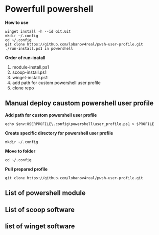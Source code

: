 # Powerfull powershell  
**How to use**  
```
winget install -h --id Git.Git
mkdir ~/.config
cd ~/.config
git clone https://github.com/lobanov4real/pwsh-user-profile.git
./run-install.ps1 in powershell
```
**Order of run-inatall**  

1. module-install.ps1  
2. scoop-install.ps1
3. winget-install.ps1
4. add path for custom powershell user profile
5. clone repo

## Manual deploy caustom powershell user profile  
**Add path for custom powershell user profile**  
```
echo $env:USERPROFILE\.config\powershell\user_profile.ps1 > $PROFILE    
```
**Create specific directory for powershell user profile**  
```
mkdir ~/.config  
```
**Move to folder**   
```
cd ~/.config
```
**Pull prepared profile**
```
git clone https://github.com/lobanov4real/pwsh-user-profile.git  
```
## List of powershell module  
## List of scoop software  
## list of winget software  
